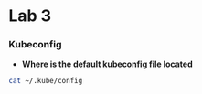 # Lab 3

### Kubeconfig

- **Where is the default kubeconfig file located**
```bash
cat ~/.kube/config 
```